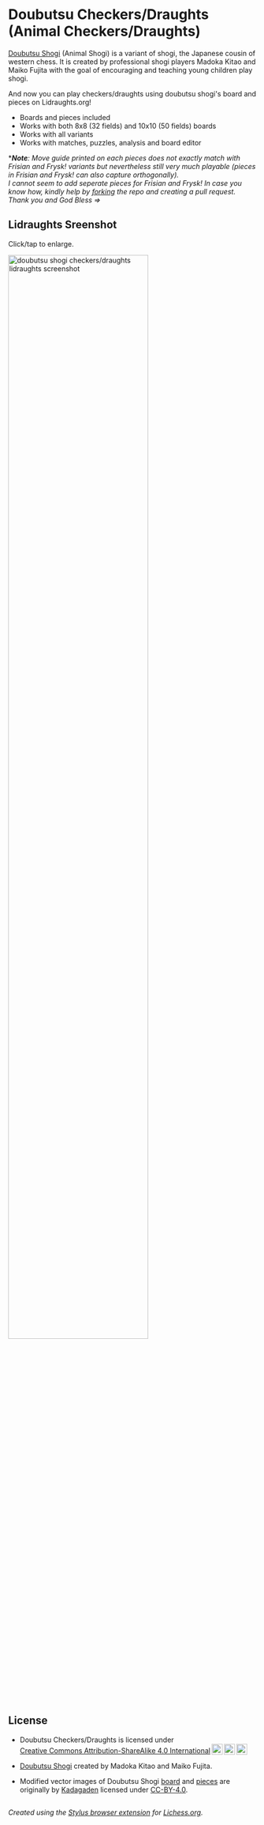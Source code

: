 # Doubutsu Checkers/Draughts (Animal Checkers/Draughts)

[Doubutsu Shogi](https://en.wikipedia.org/wiki/D%C5%8Dbutsu_sh%C5%8Dgi) (Animal Shogi)  is a variant of shogi, the Japanese cousin of western chess. It is created by professional shogi players Madoka Kitao and Maiko Fujita with the goal of encouraging and teaching young children play shogi.

And now you can play checkers/draughts using doubutsu shogi's board and pieces on Lidraughts.org!

- Boards and pieces included
- Works with both 8x8 (32 fields) and 10x10 (50 fields) boards
- Works with all variants
- Works with matches, puzzles, analysis and board editor

****Note**: Move guide printed on each pieces does not exactly match with Frisian and Frysk! variants but nevertheless still very much playable (pieces in Frisian and Frysk! can also capture orthogonally).<br>I cannot seem to add seperate pieces for Frisian and Frysk! In case you know how, kindly help by [forking](https://github.com/LuffyKudo/Lidraughts-Themes/fork) the repo and creating a pull request. Thank you and God Bless =>*

## Lidraughts Sreenshot
Click/tap to enlarge.

<img src="https://raw.githubusercontent.com/LuffyKudo/Lidraughts-Themes/main/Doubutsu%20Checkers%E2%88%95Draughts/Screenshot%20(Lidraughts).png" alt="doubutsu shogi checkers/draughts lidraughts screenshot" width="75%"/>

## License
- <p xmlns:cc="http://creativecommons.org/ns#" >Doubutsu Checkers/Draughts is licensed under <a href="https://creativecommons.org/licenses/by-sa/4.0/?ref=chooser-v1" target="_blank" rel="license noopener noreferrer" style="display:inline-block;">Creative Commons Attribution-ShareAlike 4.0 International<img style="height:22px!important;margin-left:3px;vertical-align:text-bottom;" src="https://mirrors.creativecommons.org/presskit/icons/cc.svg?ref=chooser-v1" alt=""><img style="height:22px!important;margin-left:3px;vertical-align:text-bottom;" src="https://mirrors.creativecommons.org/presskit/icons/by.svg?ref=chooser-v1" alt=""><img style="height:22px!important;margin-left:3px;vertical-align:text-bottom;" src="https://mirrors.creativecommons.org/presskit/icons/sa.svg?ref=chooser-v1" alt=""></a></p>

- [Doubutsu Shogi](http://shop.nekomado.com/products/list.php?category_id=20) created by Madoka Kitao and Maiko Fujita.

- Modified vector images of Doubutsu Shogi [board](https://github.com/Kadagaden/shogi-pieces/tree/master/boards) and [pieces](https://github.com/Kadagaden/shogi-pieces/tree/master/doubutsu) are originally by [Kadagaden](https://github.com/Kadagaden) licensed under [CC-BY-4.0](https://choosealicense.com/licenses/cc-by-4.0).

## 
*Created using the [Stylus browser extension](https://add0n.com/stylus.html) for [Lichess.org](https://lichess.org).*
